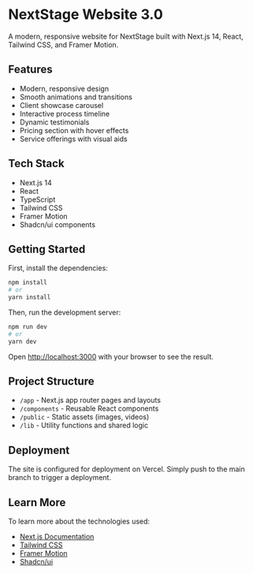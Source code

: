 # NextStage Website 3.0

A modern, responsive website for NextStage built with Next.js 14, React, Tailwind CSS, and Framer Motion.

## Features

- Modern, responsive design
- Smooth animations and transitions
- Client showcase carousel
- Interactive process timeline
- Dynamic testimonials
- Pricing section with hover effects
- Service offerings with visual aids

## Tech Stack

- Next.js 14
- React
- TypeScript
- Tailwind CSS
- Framer Motion
- Shadcn/ui components

## Getting Started

First, install the dependencies:

```bash
npm install
# or
yarn install
```

Then, run the development server:

```bash
npm run dev
# or
yarn dev
```

Open [http://localhost:3000](http://localhost:3000) with your browser to see the result.

## Project Structure

- `/app` - Next.js app router pages and layouts
- `/components` - Reusable React components
- `/public` - Static assets (images, videos)
- `/lib` - Utility functions and shared logic

## Deployment

The site is configured for deployment on Vercel. Simply push to the main branch to trigger a deployment.

## Learn More

To learn more about the technologies used:

- [Next.js Documentation](https://nextjs.org/docs)
- [Tailwind CSS](https://tailwindcss.com/docs)
- [Framer Motion](https://www.framer.com/motion/)
- [Shadcn/ui](https://ui.shadcn.com/)
